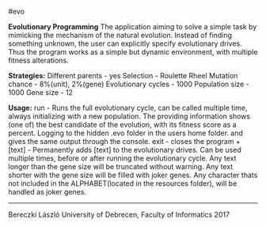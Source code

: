 #evo

**Evolutionary Programming**
The application aiming to solve a simple task by mimicking the mechanism of the natural evolution.
Instead of finding something unknown, the user can explicitly specify evolutionary drives.
Thus the program works as a simple but dynamic environment, with multiple fitness alterations.

**Strategies:**
Different parents - yes
Selection - Roulette Rheel
Mutation chance - 8%(unit), 2%(gene)
Evolutionary cycles - 1000
Population size - 1000
Gene size - 12

**Usage:**
run - 
Runs the full evolutionary cycle, can be called multiple time, always initializing with a new population.
The providing information shows (one of) the best candidate of the evolution, with its fitness score as a percent.
Logging to the hidden .evo folder in the users home folder. and gives the same output through the console.
exit - 
closes the program
+[text] - 
Permanently adds [text] to the evolutionary drives.
Can be used multiple times, before or after running the evolutionary cycle.
Any text longer than the gene size will be truncated without warning.
Any text shorter with the gene size will be filled with joker genes.
Any character thats not included in the ALPHABET(located in the resources folder), will be handled as joker genes.

---

Bereczki László
University of Debrecen, Faculty of Informatics
2017